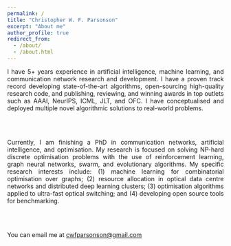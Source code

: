 ```yaml
---
permalink: /
title: "Christopher W. F. Parsonson"
excerpt: "About me"
author_profile: true
redirect_from: 
  - /about/
  - /about.html
---
```


<!--
   -<div style="text-align: justify"> 
   -I am a communication networks Ph.D. student. My research is focused on improving 
   -resource allocation in data centre networks. I am interested in 
   -using machine learning and optimisation algorithms to improve optical data centre
   -networks to the point where they have vastly superior scalability, bandwidth, 
   -latency and power consumption relative to their electronic counterparts. 
   -Specifically, I am working on: (1) Using machine learning for combinatorial 
   -optimisation over large graphs applied to resource allocation and scheduling 
   -in optical data centres; (2) optimisation algorithms applied to ultra-fast optical 
   -switching. 
   -</div>
   -->

<div style="text-align: justify"> 

I have 5+ years experience in artificial intelligence, machine learning, and
communication network research and development. I have a proven track record
developing state-of-the-art algorithms, open-sourcing high-quality research
code, and publishing, reviewing, and winning awards in top outlets such as
AAAI, NeurIPS, ICML, JLT, and OFC. I have conceptualised and deployed multiple
novel algorithmic solutions to real-world problems.

</div>


<br/><br/>

<div style="text-align: justify"> 

Currently, I am finishing a PhD in communication networks, artificial
intelligence, and optimisation. My research is focused on solving NP-hard
discrete optimisation problems with the use of reinforcement learning, graph
neural networks, swarm, and evolutionary algorithms. My specific research
interests include: (1) machine learning for combinatorial optimisation over
graphs; (2) resource allocation in optical data centre networks and distributed
deep learning clusters; (3) optimisation algorithms applied to ultra-fast
optical switching; and (4) developing open source tools for benchmarking.

</div>


<br/><br/>


You can email me at cwfparsonson@gmail.com


